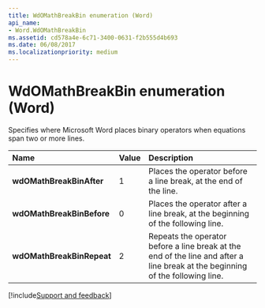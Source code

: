 ```yaml
---
title: WdOMathBreakBin enumeration (Word)
api_name:
- Word.WdOMathBreakBin
ms.assetid: cd578a4e-6c71-3400-0631-f2b555d4b693
ms.date: 06/08/2017
ms.localizationpriority: medium
---
```



# WdOMathBreakBin enumeration (Word)

Specifies where Microsoft Word places binary operators when equations span two or more lines.



|Name|Value|Description|
|:-----|:-----|:-----|
| **wdOMathBreakBinAfter**|1|Places the operator before a line break, at the end of the line.|
| **wdOMathBreakBinBefore**|0|Places the operator after a line break, at the beginning of the following line.|
| **wdOMathBreakBinRepeat**|2|Repeats the operator before a line break at the end of the line and after a line break at the beginning of the following line.|

[!include[Support and feedback](~/includes/feedback-boilerplate.md)]